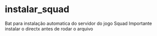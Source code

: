# instalar_squad
Bat para instalação automatica do servidor do jogo Squad
Importante instalar o directx antes de rodar o arquivo
